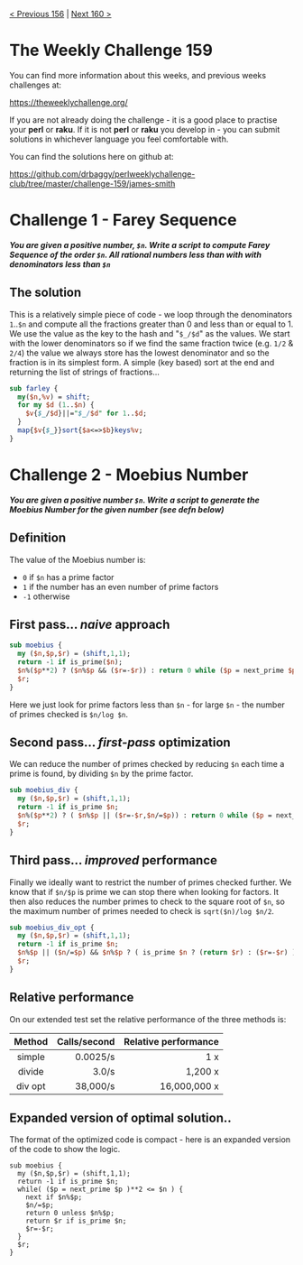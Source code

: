 [< Previous 156](https://github.com/drbaggy/perlweeklychallenge-club/tree/master/challenge-156/james-smith) |
[Next 160 >](https://github.com/drbaggy/perlweeklychallenge-club/tree/master/challenge-160/james-smith)
# The Weekly Challenge 159

You can find more information about this weeks, and previous weeks challenges at:

  https://theweeklychallenge.org/

If you are not already doing the challenge - it is a good place to practise your
**perl** or **raku**. If it is not **perl** or **raku** you develop in - you can
submit solutions in whichever language you feel comfortable with.

You can find the solutions here on github at:

https://github.com/drbaggy/perlweeklychallenge-club/tree/master/challenge-159/james-smith

# Challenge 1 - Farey Sequence

***You are given a positive number, `$n`. Write a script to compute Farey Sequence of the order `$n`. All rational numbers less than with with denominators less than `$n`***

## The solution

This is a relatively simple piece of code - we loop through the denominators `1`..`$n` and compute all the fractions greater than 0 and less than or equal to 1.
We use the value as the key to the hash and "`$_/$d`" as the values.
We start with the lower denominators so if we find the same fraction twice (e.g. `1/2` & `2/4`) the value we always store has the lowest denominator and so the fraction is in its simplest form. A simple (key based) sort at the end and returning the list of strings of fractions...

```perl
sub farley {
  my($n,%v) = shift;
  for my $d (1..$n) {
    $v{$_/$d}||="$_/$d" for 1..$d;
  }
  map{$v{$_}}sort{$a<=>$b}keys%v;
}
```

# Challenge 2 - Moebius Number

***You are given a positive number `$n`. Write a script to generate the Moebius Number for the given number (see defn below)***

## Definition

The value of the Moebius number is:

 * `0` if `$n` has a prime factor
 * `1` if the number has an even number of prime factors
 * `-1` otherwise

## First pass... *naive* approach

```perl
sub moebius {
  my ($n,$p,$r) = (shift,1,1);
  return -1 if is_prime($n);
  $n%($p**2) ? ($n%$p && ($r=-$r)) : return 0 while ($p = next_prime $p) < $n;
  $r;
}
```

Here we just look for prime factors less than `$n` - for large `$n` - the number of primes checked is `$n/log $n`.

## Second pass... *first-pass* optimization

We can reduce the number of primes checked by reducing `$n` each time a prime is found, by dividing `$n` by the prime factor.

```perl
sub moebius_div {
  my ($n,$p,$r) = (shift,1,1);
  return -1 if is_prime $n;
  $n%($p**2) ? ( $n%$p || ($r=-$r,$n/=$p)) : return 0 while ($p = next_prime $p) && $n>1;
  $r;
}
```

## Third pass... *improved* performance

Finally we ideally want to restrict the number of primes checked further. We know that if `$n/$p` is prime we can stop there when looking for factors. It then also reduces the number primes to check to the square root of `$n`, so the maximum number of primes needed to check is `sqrt($n)/log $n/2`.

```perl
sub moebius_div_opt {
  my ($n,$p,$r) = (shift,1,1);
  return -1 if is_prime $n;
  $n%$p || ($n/=$p) && $n%$p ? ( is_prime $n ? (return $r) : ($r=-$r) ) : return 0 while ($p = next_prime $p)**2 <= $n;
  $r;
}
```

## Relative performance

On our extended test set the relative performance of the three methods is:

| Method  | Calls/second | Relative performance |
| :-----: | -----------: | -------------------: |
| simple  |     0.0025/s |                  1 x |
| divide  |        3.0/s |              1,200 x |
| div opt |     38,000/s |         16,000,000 x |

## Expanded version of optimal solution..

The format of the optimized code is compact - here is an expanded version of the code to show the logic.

```
sub moebius {
  my ($n,$p,$r) = (shift,1,1);
  return -1 if is_prime $n;
  while( ($p = next_prime $p )**2 <= $n ) {
    next if $n%$p;
    $n/=$p;
    return 0 unless $n%$p;
    return $r if is_prime $n;
    $r=-$r;
  }
  $r;
}
```

